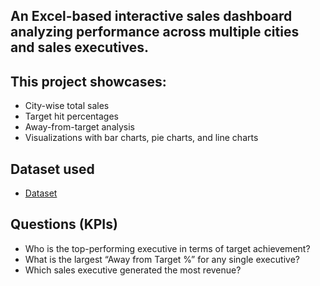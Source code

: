 ## An Excel-based interactive sales dashboard analyzing performance across multiple cities and sales executives.  
## This project showcases:
- City-wise total sales
- Target hit percentages
- Away-from-target analysis
- Visualizations with bar charts, pie charts, and line charts


## Dataset used
- <a href="https://github.com/dkshakya1011/Data_Analysis_Dashboard/blob/main/Project%20.xlsm">Dataset<a/>

## Questions (KPIs)
- Who is the top-performing executive in terms of target achievement?
- What is the largest “Away from Target %” for any single executive?
- Which sales executive generated the most revenue?

